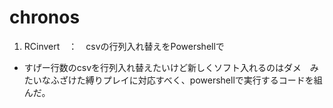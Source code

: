 # chronos
1. RCinvert　：　csvの行列入れ替えをPowershellで
  - すげー行数のcsvを行列入れ替えたいけど新しくソフト入れるのはダメ　みたいなふざけた縛りプレイに対応すべく、powershellで実行するコードを組んだ。

